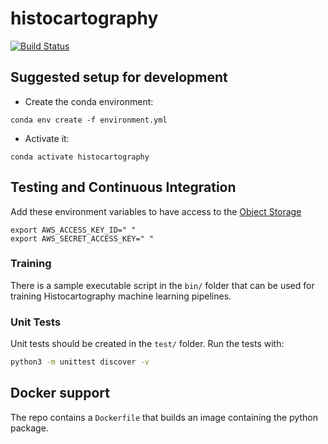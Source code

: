 # histocartography
[![Build Status](https://travis.ibm.com/DigitalPathologyZRL/histocartography.svg?token=8FJcyLKb64p4ANuB6hHj&branch=master)](https://travis.ibm.com/DigitalPathologyZRL/histocartography)

## Suggested setup for development

- Create the conda environment:

```
conda env create -f environment.yml
```

- Activate it:

```
conda activate histocartography
```

## Testing and Continuous Integration
Add these environment variables to have access to the [Object Storage](http://data.digital-pathology.zc2.ibm.com:9000)
```
export AWS_ACCESS_KEY_ID=" "
export AWS_SECRET_ACCESS_KEY=" "
```
### Training

There is a sample executable script in the `bin/` folder that can be used 
for training Histocartography machine learning pipelines.

### Unit Tests

Unit tests should be created in the `test/` folder.
Run the tests with: 

```sh 
python3 -m unittest discover -v
```

## Docker support

The repo contains a `Dockerfile` that builds an image containing the python package.
